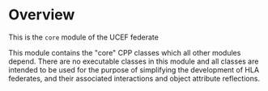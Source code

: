 
# Overview
This is the `core` module of the UCEF federate

This module contains the "core" CPP classes which all other modules depend. There are no executable classes in this module and all classes are intended to be used for the purpose of simplifying the development of HLA federates,  and their associated interactions and object attribute reflections.

